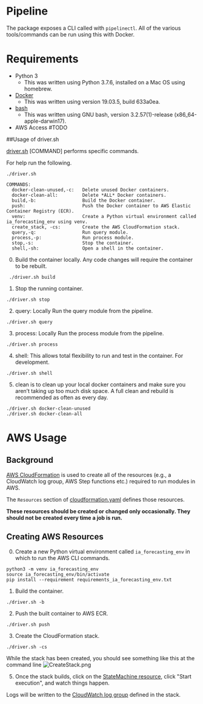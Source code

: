 # Pipeline

The package exposes a CLI called with `pipelinectl`. All of the various
tools/commands can be run using this with Docker.

# Requirements

- Python 3
  - This was written using Python 3.7.6, installed on a Mac OS using homebrew.
- [Docker](https://www.docker.com/products/docker-desktop)
  - This was written using version 19.03.5, build 633a0ea.
- [bash](https://www.gnu.org/software/bash/)
  - This was written using GNU bash, version 3.2.57(1)-release (x86_64-apple-darwin17).
- AWS Access 
#TODO 

##Usage of driver.sh

[driver.sh](./driver.sh) [COMMAND] performs specific commands.

For help run the following.
```
./driver.sh
```
```
COMMANDS:
  docker-clean-unused,-c:   Delete unused Docker containers.
  docker-clean-all:         Delete *ALL* Docker containers.
  build,-b:                 Build the Docker container.
  push:                     Push the Docker container to AWS Elastic Container Registry (ECR).
  venv:                     Create a Python virtual environment called ia_forecasting_env using venv.
  create_stack, -cs:        Create the AWS CloudFormation stack.
  query,-q:                 Run query module.
  process,-p:               Run process module.
  stop,-s:                  Stop the container.
  shell,-sh:                Open a shell in the container.
```

0. Build the container locally.  Any code changes will require the container to be rebuilt. 
```
 ./driver.sh build
```

1. Stop the running container. 
```
./driver.sh stop
```

2. query: Locally Run the query module from the pipeline.
```
./driver.sh query
```

3. process: Locally Run the process module from the pipeline.
```
./driver.sh process
```

4. shell: This allows total flexibility to run and test in the container.  For development. 
```
./driver.sh shell
```

5. clean is to clean up your local docker containers and make sure you aren’t taking up too much disk space.  A full clean and rebuild is recommended as often as every day. 
```
./driver.sh docker-clean-unused
./driver.sh docker-clean-all
```

# AWS Usage

## Background

[AWS CloudFormation](https://aws.amazon.com/cloudformation/) is used to create all of the resources (e.g., a CloudWatch log group, AWS Step functions etc.) required to run modules in AWS.

The `Resources` section of [cloudformation.yaml](./cloudformation.yaml) defines those resources.

**These resources should be created or changed only occasionally.  They should not be created every time a job is run.**

## Creating AWS Resources

0. Create a new Python virtual environment called `ia_forecasting_env` in which to run the AWS CLI commands.

```
python3 -m venv ia_forecasting_env
source ia_forecasting_env/bin/activate
pip install --requirement requirements_ia_forecasting_env.txt
```

1. Build the container.
```
./driver.sh -b
```

2. Push the built container to AWS ECR.
```
./driver.sh push
```

3. Create the CloudFormation stack.
```
./driver.sh -cs
```
While the stack has been created, you should see something like this at the command line
![CreateStack.png](./screenshots/CreateStack.png)

5. Once the stack builds, click on the [StateMachine resource](https://console.aws.amazon.com/states/home?region=us-west-1#/statemachines/view/arn:aws:states:us-west-1:644944822023:stateMachine:IApipeline-StateMachine), click "Start execution", and watch things happen.

Logs will be written to the [CloudWatch log group](https://console.aws.amazon.com/cloudwatch/home?region=us-west-1#logStream:group=IApipeline-LogGroup) defined in the stack.

